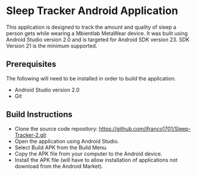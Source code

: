 # Sleep Tracker Android Application

This application is designed to track the amount and quality of sleep a person gets while wearing a Mbientlab MetaWear device.
It was built using Android Studio version 2.0 and is targeted for Android SDK version 23.  SDK Version 21 is the minimum supported.

## Prerequisites

The following will need to be installed in order to build the application.

* Android Studio version 2.0
* Git

## Build Instructions

* Clone the source code repository: https://github.com/jfranco1701/Sleep-Tracker-2.git
* Open the application using Android Studio.
* Select Build APK from the Build Menu.
* Copy the APK file from your computer to the Android device.
* Install the APK file (will have to allow installation of applications not download from the Android Market).

